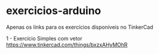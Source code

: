 # exercicios-arduino
Apenas os links para os exercícios disponíveis no TinkerCad



1 - Exercício Simples com vetor
https://www.tinkercad.com/things/bxzxAHyMOhR
